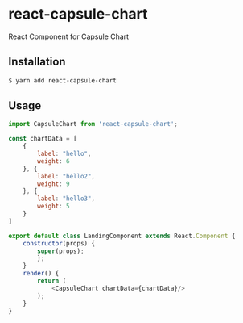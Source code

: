 # react-capsule-chart

React Component for Capsule Chart

## Installation

```sh
$ yarn add react-capsule-chart
```

## Usage

```js
import CapsuleChart from 'react-capsule-chart';

const chartData = [
    {
        label: "hello",
        weight: 6
    }, {
        label: "hello2",
        weight: 9
    }, {
        label: "hello3",
        weight: 5
    }
]

export default class LandingComponent extends React.Component {
    constructor(props) {
        super(props);
        };
    }
    render() {
        return (
            <CapsuleChart chartData={chartData}/>
        );
    }
}

```
